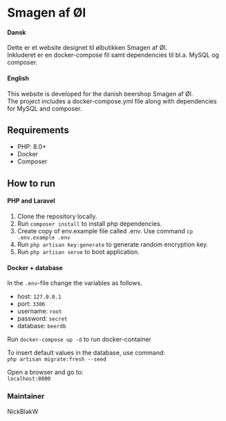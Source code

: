 # Smagen af Øl

#### Dansk
Dette er et website designet til ølbutikken Smagen af Øl.  
Inkluderet er en docker-compose fil samt dependencies til bl.a. MySQL
og composer.

#### English
This website is developed for the danish beershop Smagen af Øl.  
The project includes a docker-compose.yml file along with dependencies
for MySQL and composer.

## Requirements
- PHP: 8.0+
- Docker
- Composer

## How to run

#### PHP and Laravel
1. Clone the repository locally.
2. Run `composer install` to install php dependencies.
3. Create copy of env.example file called .env. Use command `cp .env.example .env`
4. Run `php artisan key:generate` to generate random encryption key.
5. Run `php artisan serve` to boot application.

#### Docker + database
In the `.env`-file change the variables as follows.
- host: `127.0.0.1`
- port: `3306`
- username: `root`
- password: `secret`
- database: `beerdb`

Run `docker-compose up -d` to run docker-container  

To insert default values in the database, use command:  
`php artisan migrate:fresh --seed`

Open a browser and go to:  
`localhost:8000`

### Maintainer
NickBlakW


